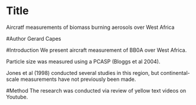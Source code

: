# Title
Aircratf measurements of biomass burning aerosols over West Africa

#Author
Gerard Capes

#Introduction
We present aircraft measurement of BB0A over West Africa.

Particle size was measured using a PCASP (Bloggs et al 2004).

Jones et al (1998) conducted several studies in this region, 
but continental-scale measurements have not previously been made.

#Method
The research was conducted via review of yellow text videos on Youtube.
